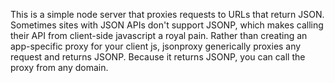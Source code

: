 This is a simple node server that proxies requests to URLs that return JSON. Sometimes sites with JSON APIs don't support JSONP, which makes calling their API from client-side javascript a royal pain. Rather than creating an app-specific proxy for your client js, jsonproxy generically proxies any request and returns JSONP. Because it returns JSONP, you can call the proxy from any domain.
